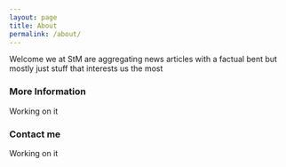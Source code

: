 ```yaml
---
layout: page
title: About
permalink: /about/
---
```


Welcome we at StM are aggregating news articles with a factual bent but mostly just stuff that interests us the most

### More Information

Working on it

### Contact me

Working on it
